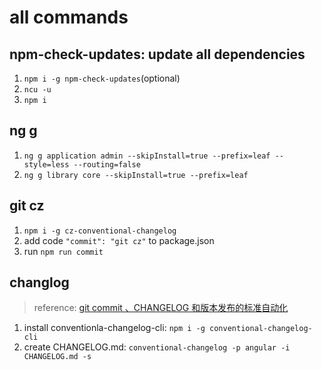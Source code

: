 # all commands

## npm-check-updates: update all dependencies

1. `npm i -g npm-check-updates`(optional)
2. `ncu -u`
3. `npm i`

## ng g

1. `ng g application admin --skipInstall=true --prefix=leaf --style=less --routing=false`
2. `ng g library core --skipInstall=true --prefix=leaf`

## git cz

1. `npm i -g cz-conventional-changelog`
2. add code `"commit": "git cz"` to package.json
3. run `npm run commit`

## changlog

> reference: [git commit 、CHANGELOG 和版本发布的标准自动化](https://www.cnblogs.com/zivxiaowei/p/10089201.html)

1. install conventionla-changelog-cli: `npm i -g conventional-changelog-cli`
2. create CHANGELOG.md: `conventional-changelog -p angular -i CHANGELOG.md -s`
